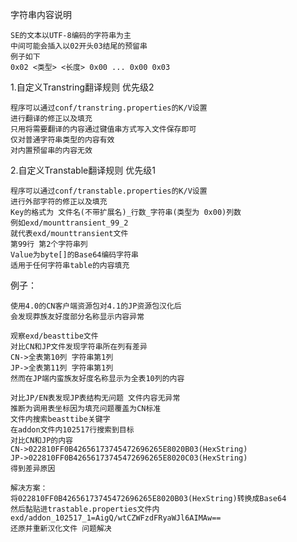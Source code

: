 字符串内容说明

    SE的文本以UTF-8编码的字符串为主
    中间可能会插入以02开头03结尾的预留串 
    例子如下
    0x02 <类型> <长度> 0x00 ... 0x00 0x03

1.自定义Transtring翻译规则 优先级2

	程序可以通过conf/transtring.properties的K/V设置
	进行翻译的修正以及填充
	只用将需要翻译的内容通过键值串方式写入文件保存即可
	仅对普通字符串类型的内容有效
	对内置预留串的内容无效
	
2.自定义Transtable翻译规则 优先级1

	程序可以通过conf/transtable.properties的K/V设置
	进行外部字符的修正以及填充
    Key的格式为 文件名(不带扩展名)_行数_字符串(类型为 0x00)列数
    例如exd/mounttransient_99_2
    就代表exd/mounttransient文件
    第99行 第2个字符串列
    Value为byte[]的Base64编码字符串
    适用于任何字符串table的内容填充
	
例子：

    使用4.0的CN客户端资源包对4.1的JP资源包汉化后
    会发现莽族友好度部分名称显示内容异常
    
    观察exd/beasttibe文件
    对比CN和JP文件发现字符串所在列有差异
    CN->全表第10列 字符串第1列
    JP->全表第11列 字符串第1列
    然而在JP端内蛮族友好度名称显示为全表10列的内容
    
    对比JP/EN表发现JP表结构无问题 文件内容无异常
    推断为调用表坐标因为填充问题覆盖为CN标准
    文件内搜索beasttibe关键字
    在addon文件内102517行搜索到目标
    对比CN和JP的内容
    CN->022810FF0B42656173745472696265E8020B03(HexString)
    JP->022810FF0B42656173745472696265E8020C03(HexString)
    得到差异原因
    
    解决方案：
    将022810FF0B42656173745472696265E8020B03(HexString)转换成Base64
    然后黏贴进trastable.properties文件内
    exd/addon_102517_1=AigQ/wtCZWFzdFRyaWJl6AIMAw==
    还原并重新汉化文件 问题解决